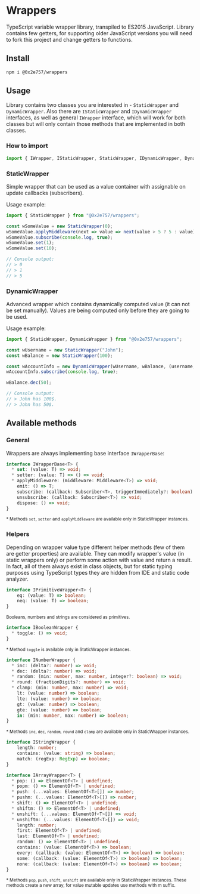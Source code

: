 # Wrappers

TypeScript variable wrapper library, transpiled to ES2015 JavaScript. Library contains few getters, for supporting older JavaScript versions you will need to fork this project and change getters to functions.

## Install

```bash
npm i @0x2e757/wrappers
```

## Usage

Library contains two classes you are interested in - `StaticWrapper` and `DynamicWrapper`. Also there are `IStaticWrapper` and `IDynamicWrapper` interfaces, as well as general `IWrapper` interface, which will work for both classes but will only contain those methods that are implemented in both classes.

### How to import

```typescript
import { IWrapper, IStaticWrapper, StaticWrapper, IDynamicWrapper, DynamicWrapper } from "@0x2e757/wrappers";
```

### StaticWrapper

Simple wrapper that can be used as a value container with assignable on update callbacks (subscribers).

Usage example:
```typescript
import { StaticWrapper } from "@0x2e757/wrappers";

const wSomeValue = new StaticWrapper(0);
wSomeValue.applyMiddleware(next => value => next(value > 5 ? 5 : value));
wSomeValue.subscribe(console.log, true);
wSomeValue.set(1);
wSomeValue.set(10);

// Console output:
// > 0
// > 1
// > 5
```

### DynamicWrapper

Advanced wrapper which contains dynamically computed value (it can not be set manually). Values are being computed only before they are going to be used.

Usage example:
```typescript
import { StaticWrapper, DynamicWrapper } from "@0x2e757/wrappers";

const wUsername = new StaticWrapper("John");
const wBalance = new StaticWrapper(100);

const wAccountInfo = new DynamicWrapper(wUsername, wBalance, (username, balance) => `${username} has ${balance}$.`);
wAccountInfo.subscribe(console.log, true);

wBalance.dec(50);

// Console output:
// > John has 100$.
// > John has 50$.
```

## Available methods

### General

Wrappers are always implementing base interface `IWrapperBase`:

```typescript
interface IWrapperBase<T> {
  * set: (value: T) => void;
  * setter: (value: T) => () => void;
  * applyMiddleware: (middleware: Middleware<T>) => void;
    emit: () => T;
    subscribe: (callback: Subscriber<T>, triggerImmediately?: boolean) => void;
    unsubscribe: (callback: Subscriber<T>) => void;
    dispose: () => void;
}
```
<sub>\* Methods `set`, `setter` and `applyMiddleware` are available only in StaticWrapper instances.</sub>

### Helpers

Depending on wrapper value type different helper methods (few of them are getter properties) are available. They can modify wrapper's value (in static wrappers only) or perform some action with value and return a result. In fact, all of them always exist in class objects, but for static typing purposes using TypeScript types they are hidden from IDE and static code analyzer.

```typescript
interface IPrimitiveWrapper<T> {
    eq: (value: T) => boolean;
    neq: (value: T) => boolean;
}
```
<sub>Booleans, numbers and strings are considered as primitives.</sub>

```typescript
interface IBooleanWrapper {
  * toggle: () => void;
}
```
<sub>\* Method `toggle` is available only in StaticWrapper instances.</sub>

```typescript
interface INumberWrapper {
  * inc: (delta?: number) => void;
  * dec: (delta?: number) => void;
  * random: (min: number, max: number, integer?: boolean) => void;
  * round: (fractionDigits?: number) => void;
  * clamp: (min: number, max: number) => void;
    lt: (value: number) => boolean;
    lte: (value: number) => boolean;
    gt: (value: number) => boolean;
    gte: (value: number) => boolean;
    in: (min: number, max: number) => boolean;
}
```
<sub>\* Methods `inc`, `dec`, `random`, `round` and `clamp` are available only in StaticWrapper instances.</sub>

```typescript
interface IStringWrapper {
    length: number;
    contains: (value: string) => boolean;
    match: (regExp: RegExp) => boolean;
}
```

```typescript
interface IArrayWrapper<T> {
  * pop: () => ElementOf<T> | undefined;
  * popm: () => ElementOf<T> | undefined;
  * push: (...values: ElementOf<T>[]) => number;
  * pushm: (...values: ElementOf<T>[]) => number;
  * shift: () => ElementOf<T> | undefined;
  * shiftm: () => ElementOf<T> | undefined;
  * unshift: (...values: ElementOf<T>[]) => void;
  * unshiftm: (...values: ElementOf<T>[]) => void;
    length: number;
    first: ElementOf<T> | undefined;
    last: ElementOf<T> | undefined;
    random: () => ElementOf<T> | undefined;
    contains: (value: ElementOf<T>) => boolean;
    every: (callback: (value: ElementOf<T>) => boolean) => boolean;
    some: (callback: (value: ElementOf<T>) => boolean) => boolean;
    none: (callback: (value: ElementOf<T>) => boolean) => boolean;
}
```
<sub>\* Methods `pop`, `push`, `shift`, `unshift` are available only in StaticWrapper instances. These methods create a new array, for value mutable updates use methods with m suffix.</sub>